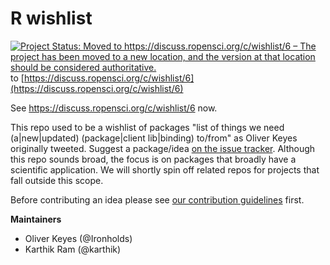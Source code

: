 # R wishlist

[![Project Status: Moved to https://discuss.ropensci.org/c/wishlist/6 – The project has been moved to a new location, and the version at that location should be considered authoritative.](https://www.repostatus.org/badges/latest/moved.svg)](https://www.repostatus.org/#moved) to [https://discuss.ropensci.org/c/wishlist/6](https://discuss.ropensci.org/c/wishlist/6)


See https://discuss.ropensci.org/c/wishlist/6 now.

This repo used to be a wishlist of packages "list of things we need (a|new|updated) (package|client lib|binding) to/from" as Oliver Keyes originally tweeted. Suggest a package/idea [on the issue tracker](https://github.com/ropensci/wishlist/issues/). Although this repo sounds broad, the focus is on packages that broadly have a scientific application. We will shortly spin off related repos for projects that fall outside this scope.

Before contributing an idea please see [our contribution guidelines](contributing.md) first.

__Maintainers__  
* Oliver Keyes (@Ironholds)  
* Karthik Ram (@karthik)  

